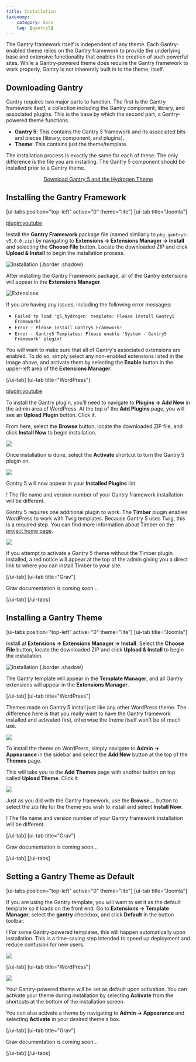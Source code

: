 ```yaml
---
title: Installation
taxonomy:
    category: docs
    tag: [gantry5]
---
```


The Gantry framework itself is independent of any theme. Each Gantry-enabled theme relies on the Gantry framework to provide the underlying base and extensive functionality that enables the creation of such powerful sites. While a Gantry-powered theme does require the Gantry framework to work properly, Gantry is not inherently built in to the theme, itself.

## Downloading Gantry

Gantry requires two major parts to function. The first is the Gantry framework itself, a collection including the Gantry component, library, and associated plugins. This is the base by which the second part, a Gantry-powered theme functions. 

* **Gantry 5**: This contains the Gantry 5 framework and its associated bits and pieces (library, component, and plugins).
* **Theme**: This contains just the theme/template.

The installation process is exactly the same for each of these. The only difference is the file you are installing. The Gantry 5 component should be installed prior to a Gantry theme.

<div align="center"><a href="http://gantry.org/downloads" class="button"><i class="fa fa-fw fa-download"></i> Download Gantry 5 and the Hydrogen Theme</a></div>

## Installing the Gantry Framework

[ui-tabs position="top-left" active="0" theme="lite"]
[ui-tab title="Joomla"]

[plugin:youtube](https://www.youtube.com/watch?v=zCH10qrxPSc)

Install the **Gantry Framework** package file (named similarly to `pkg_gantry5-v5.0.0.zip`) by navigating to **Extensions → Extensions Manager → Install** and selecting the **Choose File** button. Locate the downloaded ZIP and click **Upload & Install** to begin the installation process.

![Installation](install-template_joomla.jpeg) {.border .shadow}

After installing the Gantry Framework package, all of the Gantry extensions will appear in the **Extensions Manager**.

![Extensions](gantry_extensions.png?classes=shadow,border)

If you are having any issues, including the following error messages:

* `Failed to load 'g5_hydrogen' template: Please install Gantry5 Framework!` 
* `Error - Please install Gantry5 Framework!`
* `Error - Gantry5 Templates: Please enable 'System - Gantry5 Framework' plugin!`

You will want to make sure that all of Gantry's associated extensions are enabled. To do so, simply select any non-enabled extensions listed in the image above, and activate them by selecting the **Enable** button in the upper-left area of the **Extensions Manager**.

[/ui-tab]
[ui-tab title="WordPress"]

[plugin:youtube](https://www.youtube.com/watch?v=5o5GjHVX7AQ)

To install the Gantry plugin, you'll need to navigate to **Plugins → Add New** in the admin area of WordPress. At the top of the **Add Plugins** page, you will see an **Upload Plugin** botton. Click it.

From here, select the **Browse** button, locate the downloaded ZIP file, and click **Install Now** to begin installation.

![](install_wp_2.png?classes=shadow,border)

Once installation is done, select the **Activate** shortcut to turn the Gantry 5 plugin on.

![](install_wp_1.png?classes=shadow,border) 

Gantry 5 will now appear in your **Installed Plugins** list.

! The file name and version number of your Gantry framework installation will be different.

Gantry 5 requires one additional plugin to work. The **Timber** plugin enables WordPress to work with Twig templates. Because Gantry 5 uses Twig, this is a required step. You can find more information about Timber on the [project home page](http://upstatement.com/timber/).

![](install_wp_6.png?classes=shadow,border)

If you attempt to activate a Gantry 5 theme without the Timber plugin installed, a red notice will appear at the top of the admin giving you a direct link to where you can install Timber to your site.

[/ui-tab]
[ui-tab title="Grav"]

Grav documentation is coming soon...

[/ui-tab]
[/ui-tabs]

## Installing a Gantry Theme

[ui-tabs position="top-left" active="0" theme="lite"]
[ui-tab title="Joomla"]

Install at **Extensions → Extensions Manager → Install**. Select the **Choose File** button, locate the downloaded ZIP and click **Upload & Install** to begin the installation.

![Installation](install-template_joomla.jpeg) {.border .shadow}

The Gantry template will appear in the **Template Manager**, and all Gantry extensions will appear in the **Extensions Manager**.

[/ui-tab]
[ui-tab title="WordPress"]

Themes made on Gantry 5 install just like any other WordPress theme. The difference here is that you really want to have the Gantry framework installed and activated first, otherwise the theme itself won't be of much use.

![](install_wp_3.png?classes=shadow,border)

To install the theme on WordPress, simply navigate to **Admin → Appearance** in the sidebar and select the **Add New** button at the top of the **Themes** page.

This will take you to the **Add Themes** page with another button on top called **Upload Theme**. Click it.

![](install_wp_4.png?classes=shadow,border)

Just as you did with the Gantry framework, use the **Browse...** button to select the zip file for the theme you wish to install and select **Install Now**.



! The file name and version number of your Gantry framework installation will be different.

[/ui-tab]
[ui-tab title="Grav"]

Grav documentation is coming soon...

[/ui-tab]
[/ui-tabs]

## Setting a Gantry Theme as Default

[ui-tabs position="top-left" active="0" theme="lite"]
[ui-tab title="Joomla"]

If you are using the Gantry template, you will want to set it as the default template so it loads on the front end. Go to **Extensions → Template Manager**, select the **gantry** checkbox, and click **Default** in the button toolbar.

! For some Gantry-powered templates, this will happen automatically upon installation. This is a time-saving step intended to speed up deployment and reduce confusion for new users.

![](gantry_default.png?classes=shadow,border)

[/ui-tab]
[ui-tab title="WordPress"]

![](install_wp_5.png?classes=shadow,border) 

Your Gantry-powered theme will be set as default upon activation. You can activate your theme during installation by selecting **Activate** from the shortcuts at the bottom of the installation screen.

You can also activate a theme by navigating to **Admin → Appearance** and selecting **Activate** in your desired theme's box.

[/ui-tab]
[ui-tab title="Grav"]

Grav documentation is coming soon...

[/ui-tab]
[/ui-tabs]
